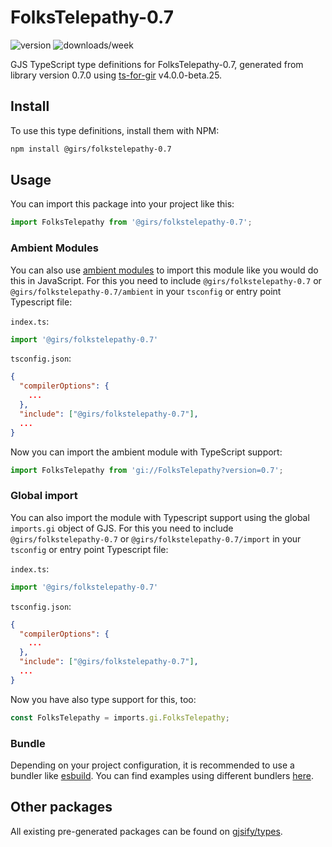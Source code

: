 
# FolksTelepathy-0.7

![version](https://img.shields.io/npm/v/@girs/folkstelepathy-0.7)
![downloads/week](https://img.shields.io/npm/dw/@girs/folkstelepathy-0.7)


GJS TypeScript type definitions for FolksTelepathy-0.7, generated from library version 0.7.0 using [ts-for-gir](https://github.com/gjsify/ts-for-gir) v4.0.0-beta.25.


## Install

To use this type definitions, install them with NPM:
```bash
npm install @girs/folkstelepathy-0.7
```

## Usage

You can import this package into your project like this:
```ts
import FolksTelepathy from '@girs/folkstelepathy-0.7';
```

### Ambient Modules

You can also use [ambient modules](https://github.com/gjsify/ts-for-gir/tree/main/packages/cli#ambient-modules) to import this module like you would do this in JavaScript.
For this you need to include `@girs/folkstelepathy-0.7` or `@girs/folkstelepathy-0.7/ambient` in your `tsconfig` or entry point Typescript file:

`index.ts`:
```ts
import '@girs/folkstelepathy-0.7'
```

`tsconfig.json`:
```json
{
  "compilerOptions": {
    ...
  },
  "include": ["@girs/folkstelepathy-0.7"],
  ...
}
```

Now you can import the ambient module with TypeScript support: 

```ts
import FolksTelepathy from 'gi://FolksTelepathy?version=0.7';
```

### Global import

You can also import the module with Typescript support using the global `imports.gi` object of GJS.
For this you need to include `@girs/folkstelepathy-0.7` or `@girs/folkstelepathy-0.7/import` in your `tsconfig` or entry point Typescript file:

`index.ts`:
```ts
import '@girs/folkstelepathy-0.7'
```

`tsconfig.json`:
```json
{
  "compilerOptions": {
    ...
  },
  "include": ["@girs/folkstelepathy-0.7"],
  ...
}
```

Now you have also type support for this, too:

```ts
const FolksTelepathy = imports.gi.FolksTelepathy;
```

### Bundle

Depending on your project configuration, it is recommended to use a bundler like [esbuild](https://esbuild.github.io/). You can find examples using different bundlers [here](https://github.com/gjsify/ts-for-gir/tree/main/examples).

## Other packages

All existing pre-generated packages can be found on [gjsify/types](https://github.com/gjsify/types).

